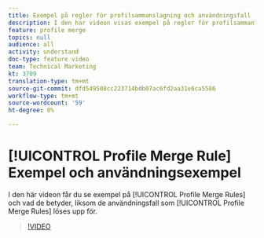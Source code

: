 ```yaml
---
title: Exempel på regler för profilsammanslagning och användningsfall
description: I den här videon visas exempel på regler för profilsammanfogning och vad de betyder samt de användningsfall som reglerna för profilsammanfogning löser.
feature: profile merge
topics: null
audience: all
activity: understand
doc-type: feature video
team: Technical Marketing
kt: 3709
translation-type: tm+mt
source-git-commit: dfd549508cc223714bdb07ac6fd2aa31e6ca5586
workflow-type: tm+mt
source-wordcount: '59'
ht-degree: 0%

---
```



# [!UICONTROL Profile Merge Rule] Exempel och användningsexempel

I den här videon får du se exempel på [!UICONTROL Profile Merge Rules] och vad de betyder, liksom de användningsfall som [!UICONTROL Profile Merge Rules] löses upp för.

>[!VIDEO](https://video.tv.adobe.com/v/28975/?quality=12)
